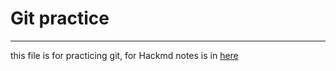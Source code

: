 # Git practice
---
this file is for practicing git, for Hackmd notes is in [here](https://hackmd.io/qB62WY7WT0qDpp0sIRtiqw)


